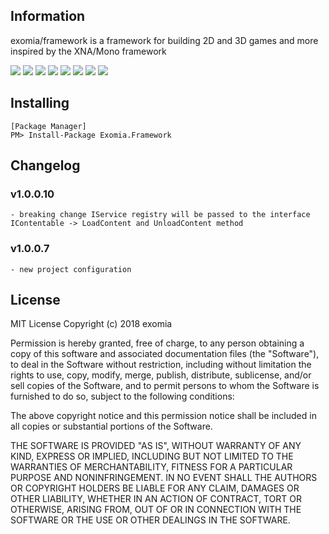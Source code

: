 ## Information

exomia/framework is a framework for building 2D and 3D games and more inspired by the XNA/Mono framework

![](https://img.shields.io/github/issues-pr/exomia/framework.svg) ![](https://img.shields.io/github/issues/exomia/framework.svg)  ![](https://img.shields.io/github/last-commit/exomia/framework.svg) ![](https://img.shields.io/github/contributors/exomia/framework.svg) ![](https://img.shields.io/github/commit-activity/y/exomia/framework.svg) ![](https://img.shields.io/github/languages/top/exomia/framework.svg) ![](https://img.shields.io/github/languages/count/exomia/framework.svg) ![](https://img.shields.io/github/license/exomia/framework.svg)

## Installing

```shell
[Package Manager]
PM> Install-Package Exomia.Framework
```

## Changelog

### v1.0.0.10

	- breaking change IService registry will be passed to the interface IContentable -> LoadContent and UnloadContent method

### v1.0.0.7

	- new project configuration

## License

MIT License
Copyright (c) 2018 exomia

Permission is hereby granted, free of charge, to any person obtaining a copy
of this software and associated documentation files (the "Software"), to deal
in the Software without restriction, including without limitation the rights
to use, copy, modify, merge, publish, distribute, sublicense, and/or sell
copies of the Software, and to permit persons to whom the Software is
furnished to do so, subject to the following conditions:

The above copyright notice and this permission notice shall be included in all
copies or substantial portions of the Software.

THE SOFTWARE IS PROVIDED "AS IS", WITHOUT WARRANTY OF ANY KIND, EXPRESS OR
IMPLIED, INCLUDING BUT NOT LIMITED TO THE WARRANTIES OF MERCHANTABILITY,
FITNESS FOR A PARTICULAR PURPOSE AND NONINFRINGEMENT. IN NO EVENT SHALL THE
AUTHORS OR COPYRIGHT HOLDERS BE LIABLE FOR ANY CLAIM, DAMAGES OR OTHER
LIABILITY, WHETHER IN AN ACTION OF CONTRACT, TORT OR OTHERWISE, ARISING FROM,
OUT OF OR IN CONNECTION WITH THE SOFTWARE OR THE USE OR OTHER DEALINGS IN THE
SOFTWARE.

